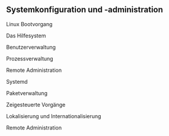 ## Systemkonfiguration und -administration

Linux Bootvorgang

Das Hilfesystem

Benutzerverwaltung

Prozessverwaltung

Remote Administration

Systemd

Paketverwaltung

Zeigesteuerte Vorgänge

Lokalisierung und Internationalisierung

Remote Administration



